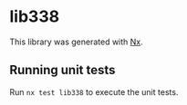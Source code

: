 # lib338

This library was generated with [Nx](https://nx.dev).

## Running unit tests

Run `nx test lib338` to execute the unit tests.
